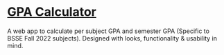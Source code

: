 # [GPA Calculator](https://gpacalculator-fall2022.netlify.app/)

A web app to calculate per subject GPA and semester GPA (Specific to BSSE Fall 2022 subjects). Designed with looks, functionality & usability in mind.